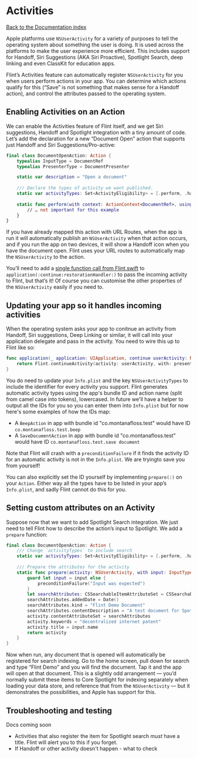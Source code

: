 # Activities

[Back to the Documentation index](../index.md)

Apple platforms use `NSUserActivity` for a variety of purposes to tell the operating system about something the user is doing. It is used across the platforms to make the user experience more efficient. This includes support for Handoff, Siri Suggestions (AKA Siri Proactive), Spotlight Search, deep linking and even ClassKit for education apps.

Flint’s Activities feature can automatically register `NSUserActivity` for you when users perform actions in your app. You can determine which actions qualify for this (“Save” is not something that makes sense for a Handoff action), and control the attributes passed to the operating system.

## Enabling Activities on an Action

We can enable the Activities feature of Flint itself, and we get Siri suggestions, Handoff and Spotlight integration with a tiny amount of code. Let’s add the declaration for a new “Document Open” action that supports just Handoff and Siri Suggestions/Pro-active:

```swift
final class DocumentOpenAction: Action {
    typealias InputType = DocumentRef
    typealias PresenterType = DocumentPresenter

    static var description = "Open a document"
    
    /// Declare the types of activity we want published.
    static var activityTypes: Set<ActivityEligibility> = [.perform, .handoff]
    
    static func perform(with context: ActionContext<DocumentRef>, using presenter: DocumentPresenter, completion: ((ActionPerformOutcome) -> ())) {
        // … not important for this example
    }
}
```

If you have already mapped this action with URL Routes, when the app is run it will automatically publish an `NSUserActivity` when that action occurs, and if you run the app on two devices, it will show a Handoff icon when you have the document open. Flint uses your URL routes to automatically map the `NSUserActivity` to the action.

You’ll need to add a [single function call from Flint.swift](https://github.com/MontanaFlossCo/Flint/blob/master/FlintCore/Core/Flint.swift) to `application(:continue:restorationHandler:)` to pass the incoming activity to Flint, but that’s it! Of course you can customise the other properties of the `NSUserActivity` easily if you need to.

## Updating your app so it handles incoming activities

When the operating system asks your app to conitnue an activity from Handoff, Siri suggestions, Deep Linking or similar, it will call into
your application delegate and pass in the activity. You need to wire this up to Flint like so:

```swift
func application(_ application: UIApplication, continue userActivity: NSUserActivity, restorationHandler: @escaping ([Any]?) -> Void) -> Bool {
    return Flint.continueActivity(activity: userActivity, with: presentationRouter) == .success
}
```

You do need to update your `Info.plist` and the key `NSUserActivityTypes` to include the identifier for every activity you support. Flint generates automatic activity types using the app's bundle ID and action name (split from camel case into tokens), lowercased. In future we'll have a helper to output all the IDs for you so you can enter them into `Info.plist` but for now here's some examples of how the IDs map:

* A `BeepAction` in app with bundle id "co.montanafloss.test" would have ID `co.montanafloss.test.beep`
* A `SaveDocumentAction` in app with bundle id "co.montanafloss.test" would have ID `co.montanafloss.test.save document`

Note that Flint will crash with a `preconditionFailure` if it finds the activity ID for an automatic activity is not in the `Info.plist`. We are tryingto save you from yourself!

You can also explicitly set the ID yourself by implementing `prepare(:)` on your `Action`. Either way all the types have to be listed in your app’s `Info.plist`, and sadly Flint cannot do this for you.

## Setting custom attributes on an Activity

Suppose now that we want to add Spotlight Search integration. We just need to tell Flint how to describe the action’s input to Spotlight. We add a `prepare` function:

```swift
final class DocumentOpenAction: Action {
    /// Change `activityTypes` to include search
    static var activityTypes: Set<ActivityEligibility> = [.perform, .handoff, .search]
    
    /// Prepare the attributes for the activity
    static func prepare(activity: NSUserActivity, with input: InputType?) -> NSUserActivity? {
        guard let input = input else {
            preconditionFailure("Input was expected")
        }
        let searchAttributes: CSSearchableItemAttributeSet = CSSearchableItemAttributeSet(itemContentType: kUTTypeText as String)
        searchAttributes.addedDate = Date()
        searchAttributes.kind = "Flint Demo Document"
        searchAttributes.contentDescription = "A test document for Spotlight indexing support"
        activity.contentAttributeSet = searchAttributes
        activity.keywords = "decentralized internet patent"
        activity.title = input.name
        return activity
    }
}
```

Now when run, any document that is opened will automatically be registered for search indexing. Go to the home screen, pull down for search and type “Flint Demo” and you will find the document. Tap it and the app will open at that document. This is a slightly odd arrangement — you’d normally submit these items to Core Spotlight for indexing separately when loading your data store, and reference that from the `NSUserActivity` — but it demonstrates the possibilities, and Apple has support for this.

## Troubleshooting and testing

Docs coming soon

* Activities that also register the item for Spotlight search *must* have a title. Flint will alert you to this if you forget.
* If Handoff or other activity doesn't happen - what to check


